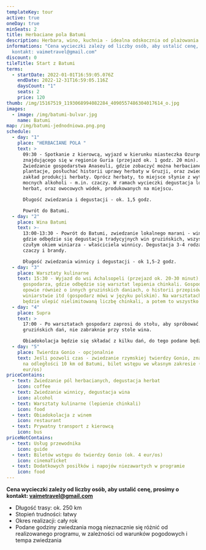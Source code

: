 ```yaml
---
templateKey: tour
active: true
oneDay: true
minSeats: 2
title: Herbaciane pola Batumi
description: Herbara, wino, kuchnia - idealna odskocznia od plażowania w batumi
informations: "Cena wycieczki zależy od liczby osób, aby ustalić cenę, prosimy o
  kontakt: vaimetravel@gmail.com"
discount: 0
tileTitle: Start z Batumi
terms:
  - startDate: 2022-01-01T16:59:05.076Z
    endDate: 2022-12-31T16:59:05.116Z
    daysCount: "1"
    seats: 2
    price: 120
thumb: /img/15167519_1193068994082284_4090557486304017614_o.jpg
images:
  - image: /img/batumi-bulvar.jpg
    name: Batumi
map: /img/batumi-jednodniowa.png.png
schedule:
  - day: "1"
    place: "HERBACIANE POLA "
    text: >
      09:30 - Spotkanie z kierowcą, wyjazd w kierunku miasteczka Ozurgeti,
      znajdującego się w regionie Guria (przejazd ok. 1 godz. 20 min).
      Zwiedzanie gospodarstwa Anaseuli, gdzie zobaczyć można herbaciane
      plantacje, posłuchać historii uprawy herbaty w Gruzji, oraz zwiedzić
      zakład produkcji herbaty. Oprócz herbaty, to miejsce słynie z wytwórni
      mocnych alkoholi - m.in. czaczy. W ramach wycieczki degustacja lokalnych
      herbat, oraz owocowych wódek, produkowanych na miejscu. 

      Długość zwiedzania i degustacji - ok. 1,5 godz. 

      Powrót do Batumi.
  - day: "2"
    place: Wina Batumi
    text: >-
      13:00-13:30 - Powrót do Batumi, zwiedzanie lokalnego marani - winnicy,
      gdzie odbędzie się degustacja tradycyjnych win gruzińskich, wszystko pod
      czułym okiem winiarza - właściciela winnicy. Degustacja 3-4 rodzajów win +
      czaczy i brandy. 

      Długość zwiedzania winnicy i degustacji - ok 1,5-2 godz.
  - day: "3"
    place: Warsztaty kulinarne
    text: 15:30 - Wyjazd do wsi Achalsopeli (przejazd ok. 20-30 minut), do lokalnego
      gospodarza, gdzie odbędzie się warsztat lepienia chinkali. Gospodarz
      opowie również o innych gruzińskich daniach, o historii przepisów, o
      winiarstwie itd (gospodarz mówi w języku polskim). Na warsztatach można
      będzie ulepić nielimitowaną liczbę chinkali, a potem to wszystko zjeść.
  - day: "4"
    place: Supra
    text: >
      17:00 - Po warsztatach gospodarz zaprosi do stołu, aby spróbować
      gruzińskich dań, nie zabraknie przy stole wina. 

      Obiadokolacja będzie się składać z kilku dań, do tego podane będzie wino i czacza. 
  - day: "5"
    place: Twierdza Gonio - opcjonalnie
    text: Jeśli pozwoli czas - zwiedzanie rzymskiej twierdzy Gonio, znajdującej się
      na odległości 10 km od Batumi, bilet wstępu we własnym zakresie (ok. 4
      eur/os)
priceContains:
  - text: Zwiedzanie pól herbacianych, degustacja herbat
    icon: coffee
  - text: Zwiedzanie winnicy, degustacja wina
    icon: alcohol
  - text: Warsztaty kulinarne (lepienie chinkali)
    icon: food
  - text: Obiadokolacja z winem
    icon: restaurant
  - text: Prywatny transport z kierowcą
    icon: bus
priceNotContains:
  - text: Usług przewodnika
    icon: guide
  - text: Biletów wstępu do twierdzy Gonio (ok. 4 eur/os)
    icon: cinemaTicket
  - text: Dodatkowych posiłków i napojów niezawartych w programie
    icon: food
---
```

**Cena wycieczki zależy od liczby osób, aby ustalić cenę, prosimy o kontakt: vaimetravel@gmail.com**

* Długość trasy: ok. 250 km
* Stopień trudności: łatwy
* Okres realizacji: cały rok
* Podane godziny zwiedzania mogą nieznacznie się różnić od realizowanego programu, w zależności od warunków pogodowych i tempa zwiedzania